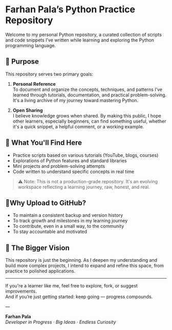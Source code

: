# Farhan Pala’s Python Practice Repository

Welcome to my personal Python repository, a curated collection of scripts and code snippets I’ve written while learning and exploring the Python programming language.

## 📌 Purpose

This repository serves two primary goals:

1. **Personal Reference**  
   To document and organize the concepts, techniques, and patterns I’ve learned through tutorials, documentation, and practical problem-solving. It's a living archive of my journey toward mastering Python.

2. **Open Sharing**  
   I believe knowledge grows when shared. By making this public, I hope other learners, especially beginners, can find something useful, whether it's a quick snippet, a helpful comment, or a working example.

## 📁 What You'll Find Here

- Practice scripts based on various tutorials (YouTube, blogs, courses)
- Explorations of Python features and standard libraries
- Mini projects and problem-solving attempts
- Code written to understand specific concepts in real time

> ⚠️ Note: This is not a production-grade repository. It's an evolving workspace reflecting a learning journey, raw, honest, and real.

## 📍Why Upload to GitHub?

- To maintain a consistent backup and version history  
- To track growth and milestones in my learning journey  
- To contribute, even in a small way, to the community  
- To stay accountable and motivated  

## 🚀 The Bigger Vision

This repository is just the beginning. As I deepen my understanding and build more complex projects, I intend to expand and refine this space,  from practice to polished applications.

---

If you're a learner like me, feel free to explore, fork, or suggest improvements.  
And if you’re just getting started: keep going — progress compounds.

—

**Farhan Pala**  
*Developer in Progress · Big Ideas · Endless Curiosity*
